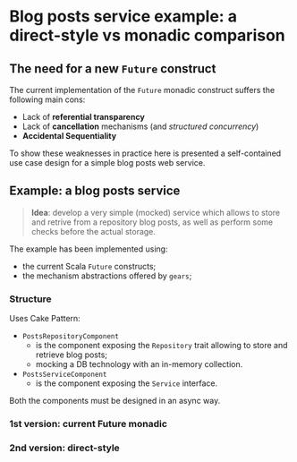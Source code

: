 # Blog posts service example: a direct-style vs monadic comparison

## The need for a new `Future` construct

The current implementation of the `Future` monadic construct suffers the following main cons:

- Lack of **referential transparency**
- Lack of **cancellation** mechanisms (and _structured concurrency_)
- **Accidental Sequentiality**

To show these weaknesses in practice here is presented a self-contained use case design for a simple blog posts web service.

## Example: a blog posts service

> **Idea**: develop a very simple (mocked) service which allows to store and retrive from a repository blog posts, as well as perform some checks before the actual storage.

The example has been implemented using:

- the current Scala `Future` constructs;
- the mechanism abstractions offered by `gears`;

### Structure

Uses Cake Pattern:

- `PostsRepositoryComponent`
  - is the component exposing the `Repository` trait allowing to store and retrieve blog posts;
  - mocking a DB technology with an in-memory collection.
- `PostsServiceComponent`
  - is the component exposing the `Service` interface.

Both the components must be designed in an async way.

### 1st version: current Future monadic

### 2nd version: direct-style

